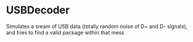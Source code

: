 # USBDecoder
Simulates a sream of USB data (totally random noise of D+ and D- signals), and tries to find a valid package within that mess
